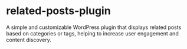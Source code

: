 # related-posts-plugin
A simple and customizable WordPress plugin that displays related posts based on categories or tags, helping to increase user engagement and content discovery.
